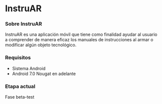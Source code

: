 # InstruAR

### Sobre InstruAR
InstruAR es una aplicación móvil que tiene como finalidad ayudar al usuario a comprender de manera eficaz los manuales de instrucciones al armar o modificar algún objeto tecnológico.

### Requisitos

- Sistema Android
- Android 7.0 Nougat en adelante

### Etapa actual

Fase beta-test
